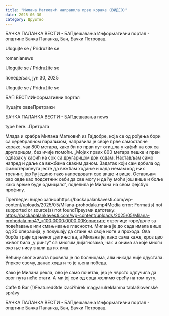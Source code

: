 ```yaml
---
title: "Милана Матковић направила прве кораке (ВИДЕО)"
date: 2025-06-30
category: Друштво
---
```


БАЧКА ПАЛАНКА ВЕСТИ - БАПдешавања Информативни портал - општине Бачка Паланка, Бач, Бачки Петровац

Ulogujte se / Pridružite se

romanianews

Ulogujte se / Pridružite se

понедељак, јун 30, 2025

Ulogujte se / Pridružite se

БАП ВЕСТИИнформативни портал

Куцајте овдеПретражи

БАЧКА ПАЛАНКА ВЕСТИ - БАПдешавања news

type here...Претрага

Млада и храбра Милана Матковић из Гајдобре, која се од рођења бори са церебралном парализом, направила је своје прве самосталне кораке, чак 800 метара, како би по први пут отишла у кафић на сок са другарицом, без ичије помоћи.
„Мојих првих 800 метара пешке и први одлазак у кафић на сок са другарицом док ходам. Настављам само напред и даље са вежбама сваким даном. Задатак који сам добила од физиотерапеута јесте да вежбам ходање и када немам код њих тренинг, јер ћу једино тако напредовати све више и више. Остављам ово овде као подсетник себи да све могу и да ћу моћи још више и боље како време буде одмицало“, поделила је Милана на свом фејсбук профилу.

Прегледач видео записаhttps://backapalankavesti.com/wp-content/uploads/2025/05/Milana-prohodala.mp4Media error: Format(s) not supported or source(s) not foundПреузми датотеку: https://backapalankavesti.com/wp-content/uploads/2025/05/Milana-prohodala.mp4?_=100:0000:0000:00Користите стрелице горе/доле за повећавање или смањивање гласности.
Милана је до сада имала више од 20 операција, у покушају да стане на своје ноге и прохода. Ова борба траје од њеног детињства, а Милана је, како сама каже, кроз цео живот била „у рингу“ са многим дијагнозама, чак и онима за које многи око ње нису знали да их има.


Већину свог живота провела је по болницама, али никада није одустала. Упркос свему, данас хода и то је њена победа.


Како је Милана рекла, ово је само почетак, јер је чврсто одлучила да овог пута неће стати. А ми јој сви од срца желимо срећу на том путу.

Caffe & Bar (1)FeaturedGde izaći?hírek magyarulreklamna tablaSlovenské správy

БАЧКА ПАЛАНКА ВЕСТИ - БАПдешавања Информативни портал - општине Бачка Паланка, Бач, Бачки Петровац
